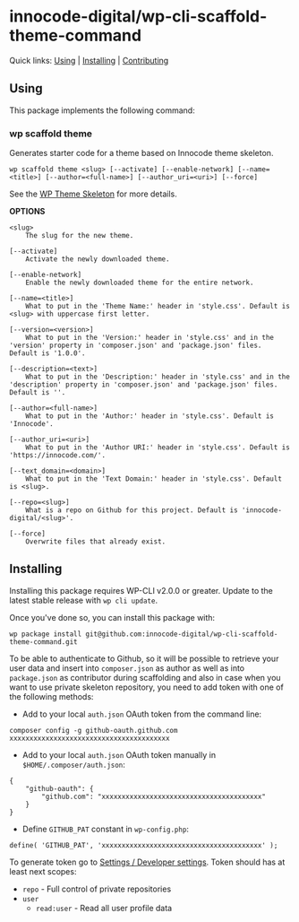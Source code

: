 innocode-digital/wp-cli-scaffold-theme-command
==============================================

Quick links: [Using](#using) | [Installing](#installing) | [Contributing](#contributing)

## Using

This package implements the following command:

### wp scaffold theme

Generates starter code for a theme based on Innocode theme skeleton.

    wp scaffold theme <slug> [--activate] [--enable-network] [--name=<title>] [--author=<full-name>] [--author_uri=<uri>] [--force]

See the [WP Theme Skeleton](https://github.com/innocode-digital/wp-theme-skeleton) for more details.

**OPTIONS**

	<slug>
        The slug for the new theme.

	[--activate]
        Activate the newly downloaded theme.

	[--enable-network]
        Enable the newly downloaded theme for the entire network.

	[--name=<title>]
        What to put in the 'Theme Name:' header in 'style.css'. Default is <slug> with uppercase first letter.
		
    [--version=<version>]
        What to put in the 'Version:' header in 'style.css' and in the 'version' property in 'composer.json' and 'package.json' files. Default is '1.0.0'.
        
    [--description=<text>]
        What to put in the 'Description:' header in 'style.css' and in the 'description' property in 'composer.json' and 'package.json' files. Default is ''.

	[--author=<full-name>]
        What to put in the 'Author:' header in 'style.css'. Default is 'Innocode'.

	[--author_uri=<uri>]
        What to put in the 'Author URI:' header in 'style.css'. Default is 'https://innocode.com/'.

    [--text_domain=<domain>]
        What to put in the 'Text Domain:' header in 'style.css'. Default is <slug>.
        
    [--repo=<slug>]
        What is a repo on Github for this project. Default is 'innocode-digital/<slug>'.

	[--force]
        Overwrite files that already exist.

## Installing

Installing this package requires WP-CLI v2.0.0 or greater. Update to the latest stable release with `wp cli update`.

Once you've done so, you can install this package with:

    wp package install git@github.com:innocode-digital/wp-cli-scaffold-theme-command.git
    
To be able to authenticate to Github, so it will be possible to retrieve your user data and insert 
into `composer.json` as author as well as into `package.json` as contributor during scaffolding and 
also in case when you want to use private skeleton repository, you need to add token with one of 
the following methods:

* Add to your local `auth.json` OAuth token from the command line:

~~~
composer config -g github-oauth.github.com xxxxxxxxxxxxxxxxxxxxxxxxxxxxxxxxxxxxxxxx
~~~

* Add to your local `auth.json` OAuth token manually in `$HOME/.composer/auth.json`:

~~~
{
    "github-oauth": {
        "github.com": "xxxxxxxxxxxxxxxxxxxxxxxxxxxxxxxxxxxxxxxx"
    }
}
~~~
    
* Define `GITHUB_PAT` constant in `wp-config.php`:

~~~
define( 'GITHUB_PAT', 'xxxxxxxxxxxxxxxxxxxxxxxxxxxxxxxxxxxxxxxx' );
~~~

To generate token go to [Settings / Developer settings](https://github.com/settings/tokens). 
Token should has at least next scopes:

* `repo` - Full control of private repositories
* `user`
    * `read:user` - Read all user profile data
